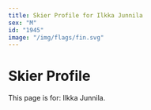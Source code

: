 ```yaml
---
title: Skier Profile for Ilkka Junnila
sex: "M"
id: "1945"
image: "/img/flags/fin.svg" 
---
```


# Skier Profile

This page is for: Ilkka Junnila.
    